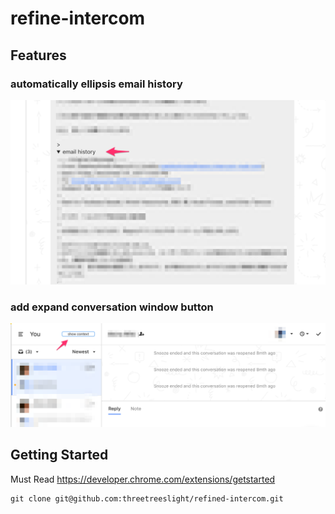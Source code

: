 # refine-intercom

## Features

### automatically ellipsis email history

![](docs/automatically_ellipsis_email_history.png)

### add expand conversation window button

![](docs/expand_conversation_window_button.png)

## Getting Started

Must Read https://developer.chrome.com/extensions/getstarted

```
git clone git@github.com:threetreeslight/refined-intercom.git
```

